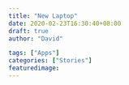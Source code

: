 ```yaml
---
title: "New Laptop"
date: 2020-02-23T16:30:40+08:00
draft: true
author: "David"

tags: ["Apps"]
categories: ["Stories"]
featuredimage:
---
```


